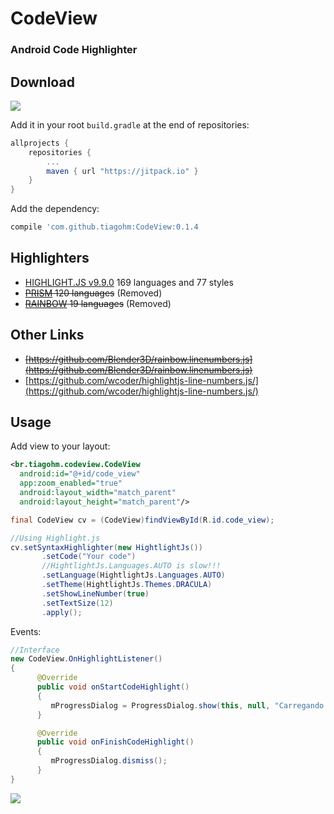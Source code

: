 # CodeView
### Android Code Highlighter

## Download

[![](https://jitpack.io/v/tiagohm/CodeView.svg)](https://jitpack.io/#tiagohm/CodeView)

Add it in your root `build.gradle` at the end of repositories:
```gradle
allprojects {
    repositories {
        ...
        maven { url "https://jitpack.io" }
    }
}
```
Add the dependency:
```gradle
compile 'com.github.tiagohm:CodeView:0.1.4
```

## Highlighters
* [HIGHLIGHT.JS v9.9.0](https://highlightjs.org/)
169 languages and 77 styles
* ~~[PRISM](http://prismjs.com/)
120 languages~~ (Removed)
* ~~[RAINBOW](https://craig.is/making/rainbows)
19 languages~~ (Removed)

## Other Links
* ~~[https://github.com/Blender3D/rainbow.linenumbers.js](https://github.com/Blender3D/rainbow.linenumbers.js)~~
* [https://github.com/wcoder/highlightjs-line-numbers.js/](https://github.com/wcoder/highlightjs-line-numbers.js/)

## Usage

Add view to your layout:
```xml
<br.tiagohm.codeview.CodeView
  android:id="@+id/code_view"
  app:zoom_enabled="true"
  android:layout_width="match_parent"
  android:layout_height="match_parent"/>
 ```
 ```java
 final CodeView cv = (CodeView)findViewById(R.id.code_view);

 //Using Highlight.js
 cv.setSyntaxHighlighter(new HightlightJs())
        .setCode("Your code")
        //HightlightJs.Languages.AUTO is slow!!!
        .setLanguage(HightlightJs.Languages.AUTO)
        .setTheme(HightlightJs.Themes.DRACULA)
        .setShowLineNumber(true)
        .setTextSize(12)
        .apply();
 ```

 Events:

 ```java
 //Interface
 new CodeView.OnHighlightListener()
 {
       @Override
       public void onStartCodeHighlight()
       {   
          mProgressDialog = ProgressDialog.show(this, null, "Carregando...", true);
       }

       @Override
       public void onFinishCodeHighlight()
       {
          mProgressDialog.dismiss();
       }
}
 ```

 ![](https://raw.githubusercontent.com/tiagohm/CodeView/master/1.png)
